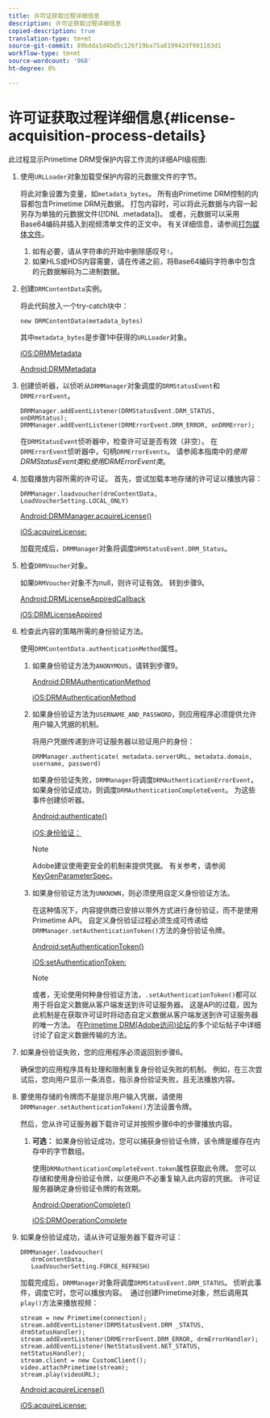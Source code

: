 ```yaml
---
title: 许可证获取过程详细信息
description: 许可证获取过程详细信息
copied-description: true
translation-type: tm+mt
source-git-commit: 89bdda1d4bd5c126f19ba75a819942df901183d1
workflow-type: tm+mt
source-wordcount: '968'
ht-degree: 0%

---
```



# 许可证获取过程详细信息{#license-acquisition-process-details}

此过程显示Primetime DRM受保护内容工作流的详细API级视图:

1. 使用`URLLoader`对象加载受保护内容的元数据文件的字节。

   将此对象设置为变量，如`metadata_bytes`。 所有由Primetime DRM控制的内容都包含Primetime DRM元数据。 打包内容时，可以将此元数据与内容一起另存为单独的元数据文件([!DNL .metadata])。 或者，元数据可以采用Base64编码并插入到视频清单文件的正文中。 有关详细信息，请参阅[打包媒体文件](../protecting-content/packaging-media-overview/packaging-media-files.md)。
   1. 如有必要，请从字符串的开始中删除感叹号`!`。
   1. 如果HLS或HDS内容需要，请在传递之前，将Base64编码字符串中包含的元数据解码为二进制数据。
1. 创建`DRMContentData`实例。

   将此代码放入一个try-catch块中：

   ```
   new DRMContentData(metadata_bytes)
   ```

   其中`metadata_bytes`是步骤1中获得的`URLLoader`对象。

   [iOS:DRMMetadata](https://help.adobe.com/en_US/primetime/api/drm-apis/client/ios/interface_d_r_m_metadata.html)

   [Android:DRMMetadata](https://help.adobe.com/en_US/primetime/api/drm-apis/client/android/index.html)

1. 创建侦听器，以侦听从`DRMManager`对象调度的`DRMStatusEvent`和`DRMErrorEvent`。

   ```
   DRMManager.addEventListener(DRMStatusEvent.DRM_STATUS, onDRMStatus); 
   DRMManager.addEventListener(DRMErrorEvent.DRM_ERROR, onDRMError);
   ```

   在`DRMStatusEvent`侦听器中，检查许可证是否有效（非空）。 在`DRMErrorEvent`侦听器中，句柄`DRMErrorEvents`。 请参阅本指南中的&#x200B;*使用DRMStatusEvent类*&#x200B;和&#x200B;*使用DRMErrorEvent类*。

1. 加载播放内容所需的许可证。
首先，尝试加载本地存储的许可证以播放内容：

   ```
   DRMManager.loadvoucher(drmContentData, LoadVoucherSetting.LOCAL_ONLY)
   ```

   [Android:DRMManager.acquireLicense()](https://help.adobe.com/en_US/primetime/api/drm-apis/client/android/com/adobe/ave/drm/DRMManager.html#acquireLicense(com.adobe.ave.drm.DRMMetadata,%20com.adobe.ave.drm.DRMAcquireLicenseSettings,%20com.adobe.ave.drm.DRMOperationErrorCallback,%20com.adobe.ave.drm.DRMLicenseAcquiredCallback))

   [iOS:acquireLicense:](https://help.adobe.com/en_US/primetime/api/drm-apis/client/ios/interface_d_r_m_manager.html#a52accb5ed5b49d6e5d91277d78279f1b)

   加载完成后，`DRMManager`对象将调度`DRMStatusEvent.DRM_Status`。

1. 检查`DRMVoucher`对象。


   如果`DRMVoucher`对象不为null，则许可证有效。 转到步骤9。

   [Android:DRMLicenseAppiredCallback](https://help.adobe.com/en_US/primetime/api/drm-apis/client/android/com/adobe/ave/drm/DRMLicenseAcquiredCallback.html)

   [iOS:DRMLicenseAppired](https://help.adobe.com/en_US/primetime/api/drm-apis/client/ios/_d_r_m_interface_8h.html#afe5a9e3a003f312ee268d9b00927fa6d)
1. 检查此内容的策略所需的身份验证方法。

   使用`DRMContentData.authenticationMethod`属性。
   1. 如果身份验证方法为`ANONYMOUS`，请转到步骤9。 

      [Android:DRMAuthenticationMethod](https://help.adobe.com/en_US/primetime/api/drm-apis/client/android/index.html?com/adobe/ave/drm/DRMLicenseAcquiredCallback.html)

      [iOS:DRMAuthenticationMethod](https://help.adobe.com/en_US/primetime/api/drm-apis/client/ios/_d_r_m_interface_8h.html#a2003f29af93898b52a4123c2dd92c457)
   1. 如果身份验证方法为`USERNAME_AND_PASSWORD`，则应用程序必须提供允许用户输入凭据的机制。

      将用户凭据传递到许可证服务器以验证用户的身份：

      ```
      DRMManager.authenticate( metadata.serverURL, metadata.domain, username, password)
      ```

      如果身份验证失败，`DRMManager`将调度`DRMAuthenticationErrorEvent`，如果身份验证成功，则调度`DRMAuthenticationCompleteEvent`。 为这些事件创建侦听器。

      [Android:authenticate()](https://help.adobe.com/en_US/primetime/api/drm-apis/client/android/com/adobe/ave/drm/DRMManager.html#authenticate(com.adobe.ave.drm.DRMMetadata,%20java.lang.String,%20java.lang.String,%20java.lang.String,%20java.lang.String,%20com.adobe.ave.drm.DRMOperationErrorCallback,%20com.adobe.ave.drm.DRMAuthenticationCompleteCallback))

      [iOS:身份验证：](https://help.adobe.com/en_US/primetime/api/drm-apis/client/ios/interface_d_r_m_manager.html#a169c1441f196a834094a8e0f5ecb4aca)

      >[!NOTE]
      >
      >Adobe建议使用更安全的机制来提供凭据。 有关参考，请参阅[KeyGenParameterSpec](https://developer.android.com/reference/android/security/keystore/KeyGenParameterSpec.html)。

   1. 如果身份验证方法为`UNKNOWN`，则必须使用自定义身份验证方法。

      在这种情况下，内容提供商已安排以带外方式进行身份验证，而不是使用Primetime API。 自定义身份验证过程必须生成可传递给`DRMManager.setAuthenticationToken()`方法的身份验证令牌。

      [Android:setAuthenticationToken()](https://help.adobe.com/en_US/primetime/api/drm-apis/client/android/com/adobe/ave/drm/DRMManager.html#setAuthenticationToken(com.adobe.ave.drm.DRMMetadata,%20java.lang.String,%20byte[],%20com.adobe.ave.drm.DRMOperationErrorCallback，%20com.adobe.ave.drm.DRMOperationCompleteCallback))

      [iOS:setAuthenticationToken:](https://help.adobe.com/en_US/primetime/api/drm-apis/client/ios/interface_d_r_m_manager.html#a17884b5d9bcc5b0b39503f61140f9b09)

      >[!NOTE]
      >
      >或者，无论使用何种身份验证方法，`.setAuthenticationToken()`都可以用于将自定义数据从客户端发送到许可证服务器。 这是API的过载，因为此机制是在获取许可证时将动态自定义数据从客户端发送到许可证服务器的唯一方法。 在[Primetime DRM(Adobe访问)论坛](https://forums.adobe.com/community/adobe_access)的多个论坛帖子中详细讨论了自定义数据传输的方法。

1. 如果身份验证失败，您的应用程序必须返回到步骤6。

   确保您的应用程序具有处理和限制重复身份验证失败的机制。 例如，在三次尝试后，您向用户显示一条消息，指示身份验证失败，且无法播放内容。
1. 要使用存储的令牌而不是提示用户输入凭据，请使用`DRMManager.setAuthenticationToken()`方法设置令牌。

   然后，您从许可证服务器下载许可证并按照步骤6中的步骤播放内容。
   1. **可选：** 如果身份验证成功，您可以捕获身份验证令牌，该令牌是缓存在内存中的字节数组。

      使用`DRMAuthenticationCompleteEvent.token`属性获取此令牌。 您可以存储和使用身份验证令牌，以便用户不必重复输入此内容的凭据。 许可证服务器确定身份验证令牌的有效期。

      [Android:OperationComplete()](https://help.adobe.com/en_US/primetime/api/drm-apis/client/android/com/adobe/ave/drm/DRMOperationCompleteCallback.html)

      [iOS:DRMOperationComplete](https://help.adobe.com/en_US/primetime/api/drm-apis/client/ios/_d_r_m_interface_8h.html#a5f2392ec6661b51bf7b0df71cd514731)
1. 如果身份验证成功，请从许可证服务器下载许可证：

   ```
   DRMManager.loadvoucher( 
      drmContentData, 
      LoadVoucherSetting.FORCE_REFRESH)
   ```

   加载完成后，`DRMManager`对象将调度`DRMStatusEvent.DRM_STATUS`。 侦听此事件，调度它时，您可以播放内容。  通过创建Primetime对象，然后调用其`play()`方法来播放视频：

   ```
   stream = new Primetime(connection); 
   stream.addEventListener(DRMStatusEvent.DRM _STATUS, drmStatusHandler); 
   stream.addEventListener(DRMErrorEvent.DRM_ERROR, drmErrorHandler); 
   stream.addEventListener(NetStatusEvent.NET_STATUS, netStatusHandler); 
   stream.client = new CustomClient(); 
   video.attachPrimetime(stream); 
   stream.play(videoURL);
   ```

   [Android:acquireLicense()](https://help.adobe.com/en_US/primetime/api/drm-apis/client/android/com/adobe/ave/drm/DRMManager.html#acquireLicense(com.adobe.ave.drm.DRMMetadata,%20com.adobe.ave.drm.DRMAcquireLicenseSettings,%20com.adobe.ave.drm.DRMOperationErrorCallback,%20com.adobe.ave.drm.DRMLicenseAcquiredCallback))

   [iOS:acquireLicense:](https://help.adobe.com/en_US/primetime/api/drm-apis/client/ios/interface_d_r_m_manager.html#a52accb5ed5b49d6e5d91277d78279f1b)